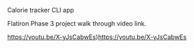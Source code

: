 Calorie tracker CLI app

Flatiron Phase 3 project walk through video link.

https://youtu.be/X-yJsCabwEs)https://youtu.be/X-yJsCabwEs
